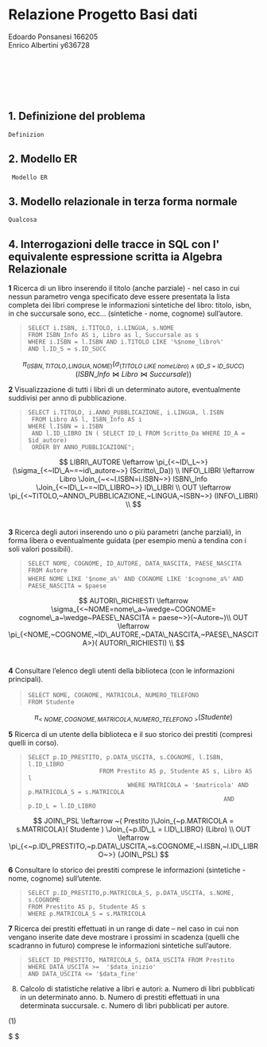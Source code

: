 

# Relazione Progetto Basi dati

Edoardo Ponsanesi 166205  
Enrico Albertini y636728


<!-- /code_chunk_output -->


&nbsp;   

&nbsp;   

&nbsp;   






## 1. Definizione del problema

    Definizion


## 2. Modello ER
     
     Modello ER


## 3. Modello relazionale in terza forma normale 

    Qualcosa

## 4. Interrogazioni delle tracce in SQL con l' equivalente espressione scritta ia Algebra Relazionale 
 

__1__ Ricerca di un libro inserendo il titolo (anche parziale) - nel caso in cui nessun
parametro venga specificato deve essere presentata la lista completa dei libri
comprese le informazioni sintetiche del libro: titolo, isbn, in che succursale sono,
ecc... (sintetiche - nome, cognome) sull’autore.

> `SELECT i.ISBN, i.TITOLO, i.LINGUA, s.NOME`  
`FROM ISBN_Info AS i, Libro as l, Succursale as s`  
`WHERE i.ISBN = l.ISBN AND i.TITOLO LIKE '%$nome_libro%'`  
`AND l.ID_S = s.ID_SUCC`  


$$ 
\pi_{(ISBN,TITOLO,LINGUA,NOME)} (
   \sigma_{(TITOLO~LIKE~nomeLibro) \wedge (ID\_S~=~ID\_SUCC)}(
      ISBN\_Info \Join Libro \Join Succursale
   )
)
$$ 

__2__ Visualizzazione di tutti i libri di un determinato autore, eventualmente suddivisi per
anno di pubblicazione.


> ` SELECT i.TITOLO, i.ANNO_PUBBLICAZIONE, i.LINGUA, l.ISBN `  
` FROM Libro AS l, ISBN_Info AS i`  
` WHERE l.ISBN = i.ISBN `  
` AND l.ID_LIBRO IN ( SELECT ID_L FROM Scritto_Da WHERE ID_A = $id_autore)`  
` ORDER BY ANNO_PUBBLICAZIONE";`

$$
LIBRI\_AUTORE \leftarrow \pi_{<~ID\_L~>} (\sigma_{<~ID\_A~=~id\_autore~>} (Scritto\_Da)) \\  
INFO\_LIBRI \leftarrow Libro \Join_{~<~l.ISBN=i.ISBN~>} ISBN\_Info \Join_{<~ID\_L~=~ID\_LIBRO~>} ID\_LIBRI \\
OUT \leftarrow \pi_{<~TITOLO,~ANNO\_PUBBLICAZIONE,~LINGUA,~ISBN~>} (INFO\_LIBRI) \\
$$
<br>

__3__ Ricerca degli autori inserendo uno o più parametri (anche parziali), in forma libera o
eventualmente guidata (per esempio menù a tendina con i soli valori possibili).

> `SELECT NOME, COGNOME, ID_AUTORE, DATA_NASCITA, PAESE_NASCITA`  
`FROM Autore`  
`WHERE NOME LIKE '$nome_a%' AND COGNOME LIKE '$cognome_a%'` 
`AND PAESE_NASCITA = $paese`  

$$
AUTORI\_RICHIESTI \leftarrow \sigma_{<~NOME=nome\_a~\wedge~COGNOME= cognome\_a~\wedge~PAESE\_NASCITA = paese~>}(~Autore~)\\ 
OUT \leftarrow \pi_{<NOME,~COGNOME,~ID\_AUTORE,~DATA\_NASCITA,~PAESE\_NASCITA>}( AUTORI\_RICHIESTI) \\
$$
<br>

__4__ Consultare l’elenco degli utenti della biblioteca (con le informazioni principali).

> `SELECT NOME, COGNOME, MATRICOLA, NUMERO_TELEFONO`
`                FROM Studente`

$$
\pi_{<~NOME, COGNOME, MATRICOLA, NUMERO\_TELEFONO~> }(Studente)
$$

__5__ Ricerca di un utente della biblioteca e il suo storico dei prestiti (compresi quelli in
corso).

> `SELECT p.ID_PRESTITO, p.DATA_USCITA, s.COGNOME, l.ISBN, l.ID_LIBRO`  
`                    FROM Prestito AS p, Studente AS s, Libro AS l`  
`                            WHERE MATRICOLA = '$matricola' AND p.MATRICOLA_S = s.MATRICOLA`  
`                                                       AND p.ID_L = l.ID_LIBRO`  

$$
JOIN\_PSL \leftarrow ~( Prestito )\Join_{~p.MATRICOLA = s.MATRICOLA}( Studente ) \Join_{~p.ID\_L = l.ID\_LIBRO} (Libro) \\
OUT \leftarrow \pi_{<~p.ID\_PRESTITO,~p.DATA\_USCITA,~s.COGNOME,~l.ISBN,~l.ID\_LIBRO~>} (JOIN\_PSL)
$$

__6__ Consultare lo storico dei prestiti comprese le informazioni (sintetiche - nome,
cognome) sull’utente.  

> `SELECT p.ID_PRESTITO,p.MATRICOLA_S, p.DATA_USCITA, s.NOME, s.COGNOME`  
`FROM Prestito AS p, Studente AS s`  
`WHERE p.MATRICOLA_S = s.MATRICOLA`  
  

__7__ Ricerca dei prestiti effettuati in un range di date – nel caso in cui non vengano
inserite date deve mostrare i prossimi in scadenza (quelli che scadranno in futuro)
comprese le informazioni sintetiche sull’autore.

> `SELECT ID_PRESTITO, MATRICOLA_S, DATA_USCITA FROM Prestito`  
`WHERE DATA_USCITA >=  '$data_inizio' `  
`AND DATA_USCITA <= '$data_fine'`  

8. Calcolo di statistiche relative a libri e autori:
a. Numero di libri pubblicati in un determinato anno.
b. Numero di prestiti effettuati in una determinata succursale.
c. Numero di libri pubblicati per autore.

(1)


$ $
